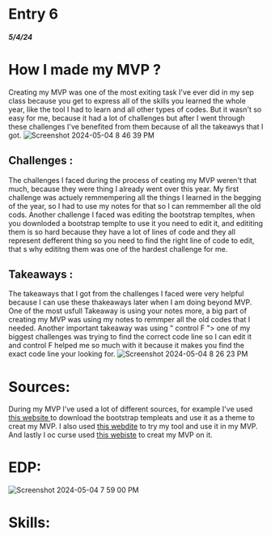 # Entry 6
##### 5/4/24

# How I made my MVP ?
Creating my MVP was one of the most exiting task I've ever did in my sep class because you get to express all of the skills you learned the whole year, like the tool I had to learn and all other types of codes. But it wasn't so easy for me, because it had a lot of challenges but after I went through these challenges I've benefited from them because of all the takeawys that I got.
![Screenshot 2024-05-04 8 46 39 PM](https://github.com/omarm4400/sep10-freedom-project/assets/146861785/022ca84c-0f5b-47a4-8efc-45bf0f01a282)

## Challenges :
The challenges I faced during the process of ceating my MVP weren't that much, because they were thing I already went over this year. 
My first challenge was actuely remmempering all the things I learned in the begging of the year, so I had to use my notes for that so I can remmember all the old cods.
Another challenge I faced was editing the bootstrap templtes, when you downloded a bootstrap templte to use it you need to edit it, and edititing them is so hard because they have a lot of lines of code and they all represent defferent thing so you need to find the right line of code to edit, that s why edititng them was one of the hardest challenge for me.  
## Takeaways :
The takeaways that I got from the challenges I faced were very helpful because I can use these thakeaways later when I am doing beyond MVP. One of the most usfull Takeaway is using your notes more, a big part of creating my MVP was using my notes to remmper all the old codes that I needed. Another important takeaway was using " control F "> one of my biggest challenges was trying to find the correct code line so I can edit it and control F helped me so much with it because it makes you find the exact code line your looking for.
![Screenshot 2024-05-04 8 26 23 PM](https://github.com/omarm4400/sep10-freedom-project/assets/146861785/993d7cd6-7a42-49bf-b7f1-ec11abd600f7)


# Sources:
During my MVP I've used a lot of different sources, for example I've used [this website ](https://startbootstrap.com/themes) to download the bootstrap templeats and use it as a theme to creat my MVP. I also used [this webdite](https://replit.com/~) to try my tool and use it in my MVP. And lastly I oc curse used [this webiste](https://github.com/) to creat my MVP on it.


# EDP:
![Screenshot 2024-05-04 7 59 00 PM](https://github.com/omarm4400/sep10-freedom-project/assets/146861785/0fe0bd98-1f47-4807-9d3f-f602b99fc811)
# Skills:
